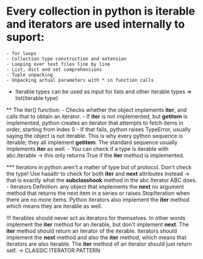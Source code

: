 # Every collection in python is iterable and iterators are used internally to suport:
    - for loops
    - Collection type construction and extension
    - Looping over text files line by line
    - List, dict and set comprehensions
    - Tuple unpacking
    - Unpacking actual parameters with * in function calls

* Iterable types can be used as input for lists and other iterable types => list(iterable type)

** The iter() function:
    - Checks whether the object implements __iter__, and calls that to obtain an iterator.
    - If __iter__ is not implemented, but __getitem__ is implemented, python creates an iterator that attempts to fetch items in order, starting from index 0
    - If that fails, python raises TypeError, usually saying the object is not iterable. This is why every python sequence is iterable; they all implement __getitem__. The standard sequence usually implements __iter__ as well.
    - You can check if a type is iterable with abc.Iterable -> this only returns True if the __iter__ method is implemented.

*** Iterators in python aren't a matter of type but of protocol. Don't check the type! Use hasattr to check for both __iter__ and __next__ attributes instead -> that is exactly what the __subclasshook__ method in the abc.Iterator ABC does.
    - Iterators Definition: any object that implements the __next__ no argument method that returns the next item in a series or raises StopIteration when there are no more items. Python iterators also implement the __iter__ method which means they are iterable as well.

!!! Iterables should never act as iterators for themselves. In other words implement the __iter__ method for an iterable, but don't implement __next__. The __iter__ method should return an iterator of the iterable. Iterators should implement the __next__ method and also the __iter__ method, which means that iterators are also iterable. The __iter__ method of an iterator should just return self. -> CLASSIC ITERATOR PATTERN
